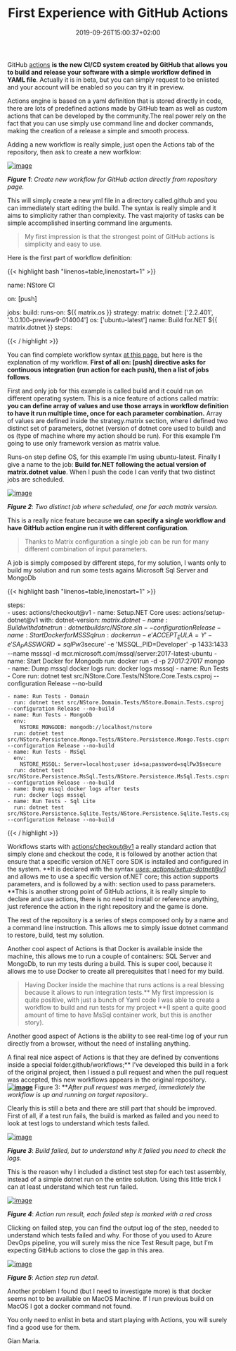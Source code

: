 ﻿---
title: "First Experience with GitHub Actions"
description: ""
date: 2019-09-26T15:00:37+02:00
draft: false
tags: [Github,GitHub Actions]
categories: [GitHub]
---
GitHub [actions](https://github.com/features/actions)  **is the new CI/CD system created by GitHub that allows you to build and release your software with a simple workflow defined in YAML file**. Actually it is in beta, but you can simply request to be enlisted and your account will be enabled so you can try it in preview.

Actions engine is based on a yaml definition that is stored directly in code, there are lots of predefined actions made by GitHub team as well as custom actions that can be developed by the community.The real power rely on the fact that you can use simply use command line and docker commands, making the creation of a release a simple and smooth process.

Adding a new workflow is really simple, just open the Actions tab of the repository, then ask to create a new worfklow:

[![image](https://www.codewrecks.com/blog/wp-content/uploads/2019/09/image_thumb-26.png "image")](https://www.codewrecks.com/blog/wp-content/uploads/2019/09/image-26.png)

 ***Figure 1***: *Create new workflow for GitHub action directly from repository page.*

This will simply create a new yml file in a directory called.github and you can immediately start editing the build. The syntax is really simple and it aims to simplicity rather than complexity. The vast majority of tasks can be simple accomplished inserting command line arguments.

> My first impression is that the strongest point of GitHub actions is simplicity and easy to use.

Here is the first part of workflow definition:

{{< highlight bash "linenos=table,linenostart=1" >}}


name: NStore CI

on: [push]

jobs:
  build:
    runs-on: ${{ matrix.os }}
    strategy:
      matrix:
        dotnet: ['2.2.401', '3.0.100-preview9-014004'] 
        os: ['ubuntu-latest']
    name: Build for.NET ${{ matrix.dotnet }}
    steps:

{{< / highlight >}}

You can find complete workflow syntax [at this page](https://help.github.com/en/articles/workflow-syntax-for-github-actions), but here is the explanation of my workflow.  **First of all on: [push] directive asks for continuous integration (run action for each push), then a list of jobs follows**.

First and only job for this example is called build and it could run on different operating system. This is a nice feature of actions called matrix:  **you can define array of values and use those arrays in workflow definition to have it run multiple time, once for each parameter combination.** Array of values are defined inside the strategy.matrix section, where I defined two distinct set of parameters, dotnet (version of dotnet core used to build) and os (type of machine where my action should be run). For this example I’m going to use only framework version as matrix value.

Runs-on step define OS, for this example I’m using ubuntu-latest. Finally I give a name to the job:  **Build for.NET following the actual version of matrix.dotnet value**. When I push the code I can verify that two distinct jobs are scheduled.

[![image](https://www.codewrecks.com/blog/wp-content/uploads/2019/09/image_thumb-27.png "image")](https://www.codewrecks.com/blog/wp-content/uploads/2019/09/image-27.png)

 ***Figure 2***: *Two distinct job where scheduled, one for each matrix version.*

This is a really nice feature because  **we can specify a single workflow and have GitHub action engine run it with different configuration**.

> Thanks to Matrix configuration a single job can be run for many different combination of input parameters.

A job is simply composed by different steps, for my solution, I wants only to build my solution and run some tests agains Microsoft Sql Server and MongoDb

{{< highlight bash "linenos=table,linenostart=1" >}}


steps:     
    - uses: actions/checkout@v1
    - name: Setup.NET Core
      uses: actions/setup-dotnet@v1
      with:
        dotnet-version: ${{ matrix.dotnet }}
    - name: Build with dotnet
      run: dotnet build src/NStore.sln --configuration Release
    - name: Start Docker for MSSSql
      run: docker run -e 'ACCEPT_EULA=Y' -e 'SA_PASSWORD=sqlPw3$secure' -e 'MSSQL_PID=Developer' -p 1433:1433 --name msssql -d mcr.microsoft.com/mssql/server:2017-latest-ubuntu
    - name: Start Docker for Mongodb
      run: docker run -d -p 27017:27017 mongo
    - name: Dump mssql docker logs
      run: docker logs msssql
    - name: Run Tests - Core
      run: dotnet test src/NStore.Core.Tests/NStore.Core.Tests.csproj --configuration Release --no-build

    - name: Run Tests - Domain
      run: dotnet test src/NStore.Domain.Tests/NStore.Domain.Tests.csproj --configuration Release --no-build
    - name: Run Tests - MongoDb
      env:
        NSTORE_MONGODB: mongodb://localhost/nstore
      run: dotnet test src/NStore.Persistence.Mongo.Tests/NStore.Persistence.Mongo.Tests.csproj --configuration Release --no-build
    - name: Run Tests - MsSql
      env:
        NSTORE_MSSQL: Server=localhost;user id=sa;password=sqlPw3$secure
      run: dotnet test src/NStore.Persistence.MsSql.Tests/NStore.Persistence.MsSql.Tests.csproj --configuration Release --no-build
    - name: Dump mssql docker logs after tests
      run: docker logs msssql
    - name: Run Tests - Sql Lite
      run: dotnet test src/NStore.Persistence.Sqlite.Tests/NStore.Persistence.Sqlite.Tests.csproj --configuration Release --no-build 

{{< / highlight >}}

Workflows starts with [actions/checkout@v1](mailto:actions/checkout@v1) a really standard action that simply clone and checkout the code, it is followed by another action that ensure that a specific version of.NET core SDK is installed and configured in the system. **It is declared with the syntax *[uses: actions/setup-dotnet@v1](https://github.com/actions/setup-dotnet)* and allows me to use a specific version of.NET core; this action supports parameters, and is followed by a with: section used to pass parameters. **This is another strong point of GitHub actions, it is really simple to declare and use actions, there is no need to install or reference anything, just reference the action in the right repository and the game is done.

The rest of the repository is a series of steps composed only by a name and a command line instruction. This allows me to simply issue dotnet command to restore, build, test my solution.

Another cool aspect of Actions is that Docker is available inside the machine, this allows me to run a couple of containers: SQL Server and MongoDb, to run my tests during a build. This is super cool, because it allows me to use Docker to create all prerequisites that I need for my build.

> Having Docker inside the machine that runs actions is a real blessing because it allows to run integration tests.** My first impression is quite positive, with just a bunch of Yaml code I was able to create a workflow to build and run tests for my project  **(I spent a quite good amount of time to have MsSql container work, but this is another story).

Another good aspect of Actions is the ability to see real-time log of your run directly from a browser, without the need of installing anything.

A final real nice aspect of Actions is that they are defined by conventions inside a special folder.github/workflows;** I’ve developed this build in a fork of the original project, then I issued a pull request and when the pull request was accepted, this new workflows appears in the original repository. **[![image](https://www.codewrecks.com/blog/wp-content/uploads/2019/09/image_thumb-28.png "image")](https://www.codewrecks.com/blog/wp-content/uploads/2019/09/image-28.png)** Figure 3: ***After pull request was merged, immediately the workflow is up and running on target repository..*

Clearly this is still a beta and there are still part that should be improved. First of all, if a test run fails, the build is marked as failed and you need to look at test logs to understand which tests failed.

[![image](https://www.codewrecks.com/blog/wp-content/uploads/2019/09/image_thumb-29.png "image")](https://www.codewrecks.com/blog/wp-content/uploads/2019/09/image-29.png)

 ***Figure 3***: *Build failed, but to understand why it failed you need to check the logs.*

This is the reason why I included a distinct test step for each test assembly, instead of a simple dotnet run on the entire solution. Using this little trick I can at least understand which test run failed.

[![image](https://www.codewrecks.com/blog/wp-content/uploads/2019/09/image_thumb-30.png "image")](https://www.codewrecks.com/blog/wp-content/uploads/2019/09/image-30.png)

 ***Figure 4***: *Action run result, each failed step is marked with a red cross*

Clicking on failed step, you can find the output log of the step, needed to understand which tests failed and why. For those of you used to Azure DevOps pipeline, you will surely miss the nice Test Result page, but I’m expecting GitHub actions to close the gap in this area.

[![image](https://www.codewrecks.com/blog/wp-content/uploads/2019/09/image_thumb-31.png "image")](https://www.codewrecks.com/blog/wp-content/uploads/2019/09/image-31.png)

 ***Figure 5***: *Action step run detail.*

Another problem I found (but I need to investigate more) is that docker seems not to be available on MacOS Machine. If I run previous build on MacOS I got a docker command not found.

You only need to enlist in beta and start playing with Actions, you will surely find a good use for them.

Gian Maria.
